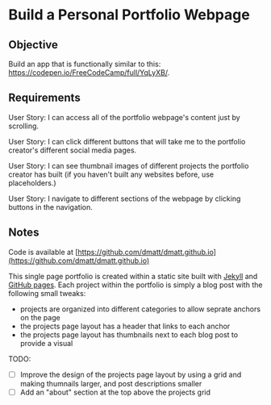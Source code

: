 # Build a Personal Portfolio Webpage

## Objective

Build an app that is functionally similar to this: https://codepen.io/FreeCodeCamp/full/YqLyXB/.

## Requirements

User Story: I can access all of the portfolio webpage's content just by scrolling.

User Story: I can click different buttons that will take me to the portfolio creator's different social media pages.

User Story: I can see thumbnail images of different projects the portfolio creator has built (if you haven't built any websites before, use placeholders.)

User Story: I navigate to different sections of the webpage by clicking buttons in the navigation.

## Notes

Code is available at [https://github.com/dmatt/dmatt.github.io](https://github.com/dmatt/dmatt.github.io)

This single page portfolio is created within a static site built with [Jekyll](https:://jekyll.com) and [GitHub pages](https://pages.github.com/). Each project within the portfolio is simply a blog post with the following small tweaks:

- projects are organized into different categories to allow seprate anchors on the page
- the projects page layout has a header that links to each anchor
- the projects page layout has thumbnails next to each blog post to provide a visual

TODO:

- [ ] Improve the design of the projects page layout by using a grid and making thumnails larger, and post descriptions smaller
- [ ] Add an "about" section at the top above the projects grid